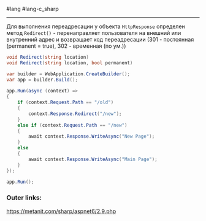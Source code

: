 #lang #lang-c_sharp 

---
Для выполнения переадресации у объекта `HttpResponse` определен метод `Redirect()` - перенаправляет пользователя на внешний или внутренний адрес и возвращает код переадресации (301 - постоянная (permanent = true), 302 - временная (по ум.))

```csharp
void Redirect(string location)
void Redirect(string location, bool permanent)
```

```csharp
var builder = WebApplication.CreateBuilder();
var app = builder.Build();
 
app.Run(async (context) =>
{
    if (context.Request.Path == "/old")
    {
        context.Response.Redirect("/new");
    }
    else if (context.Request.Path == "/new")
    {
        await context.Response.WriteAsync("New Page");
    }
    else
    {
        await context.Response.WriteAsync("Main Page");
    }
});
 
app.Run();
```

### Outer links:
https://metanit.com/sharp/aspnet6/2.9.php